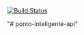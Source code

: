 [![Build Status](https://app.travis-ci.com/HallefBruno/ponto-inteligente-api.svg?branch=master)](https://app.travis-ci.com/HallefBruno/ponto-inteligente-api)

"# ponto-inteligente-api" 
